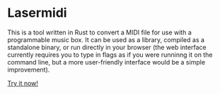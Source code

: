 # Lasermidi

This is a tool written in Rust to convert a MIDI file for use with a programmable music box. It can be used as a library, compiled as a standalone binary, or run directly in your browser (the web interface currently requires you to type in flags as if you were runninng it on the command line, but a more user-friendly interface would be a simple improvement).

[Try it now!](https://emosenkis.github.io/lasermidi/)
